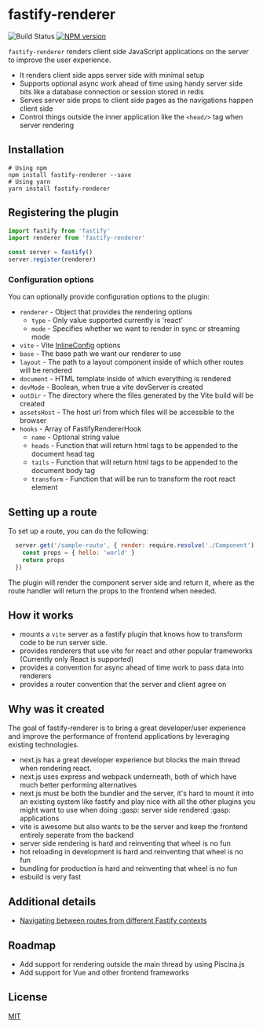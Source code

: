 # fastify-renderer

![Build Status](https://github.com/gadget-inc/fastify-renderer/workflows/ci/badge.svg)
[![NPM version](https://img.shields.io/npm/v/fastify-renderer.svg?style=flat)](https://www.npmjs.com/package/fastify-renderer)

`fastify-renderer` renders client side JavaScript applications on the server to improve the user experience.

- It renders client side apps server side with minimal setup
- Supports optional async work ahead of time using handy server side bits like a database connection or session stored in redis
- Serves server side props to client side pages as the navigations happen client side
- Control things outside the inner application like the `<head/>` tag when server rendering


## Installation

```shell
# Using npm
npm install fastify-renderer --save
# Using yarn
yarn install fastify-renderer
```

## Registering the plugin


```js
import fastify from 'fastify'
import renderer from 'fastify-renderer'

const server = fastify()
server.register(renderer)
```

### Configuration options
You can optionally provide configuration options to the plugin:

- `renderer` - Object that provides the rendering options
  - `type` - Only value supported currently is 'react'
  - `mode` - Specifies whether we want to render in sync or streaming mode
- `vite` - Vite [InlineConfig](https://vitejs.dev/guide/api-javascript.html#inlineconfig) options
- `base` - The base path we want our renderer to use
- `layout` - The path to a layout component inside of which other routes will be rendered
- `document` - HTML template inside of which everything is rendered
- `devMode` - Boolean, when true a vite devServer is created
- `outDir` - The directory where the files generated by the Vite build will be created
- `assetsHost` - The host url from which files will be accessible to the browser
- `hooks` - Array of FastifyRendererHook 
  - `name` - Optional string value 
  - `heads` - Function that will return html tags to be appended to the document head tag
  - `tails` - Function that will return html tags to be appended to the document body tag
  - `transform` - Function that will be run to transform the root react element


## Setting up a route
To set up a route, you can do the following:
```js
  server.get('/sample-route', { render: require.resolve('./Component') }, async (_request) => {
    const props = { hello: 'world' }
    return props
  })
```
The plugin will render the component server side and return it, where as the route handler will return the props to the frontend when needed.


## How it works
- mounts a `vite` server as a fastify plugin that knows how to transform code to be run server side.
- provides renderers that use vite for react and other popular frameworks (Currently only React is supported)
- provides a convention for async ahead of time work to pass data into renderers
- provides a router convention that the server and client agree on

## Why was it created

The goal of fastify-renderer is to bring a great developer/user experience and improve the performance of frontend applications by leveraging existing technologies.

- next.js has a great developer experience but blocks the main thread when rendering react.
- next.js uses express and webpack underneath, both of which have much better performing alternatives
- next.js must be both the bundler and the server, it's hard to mount it into an existing system like fastify and play nice with all the other plugins you might want to use when doing :gasp: server side rendered :gasp: applications
- vite is awesome but also wants to be the server and keep the frontend entirely seperate from the backend
- server side rendering is hard and reinventing that wheel is no fun
- hot reloading in development is hard and reinventing that wheel is no fun
- bundling for production is hard and reinventing that wheel is no fun
- esbuild is very fast

## Additional details

- [Navigating between routes from different Fastify contexts](./docs/fastify-contexts)


## Roadmap
- Add support for rendering outside the main thread by using Piscina.js
- Add support for Vue and other frontend frameworks

## License

[MIT](./LICENSE)
